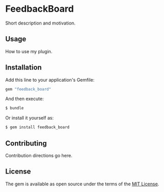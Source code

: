 # FeedbackBoard
Short description and motivation.

## Usage
How to use my plugin.

## Installation
Add this line to your application's Gemfile:

```ruby
gem "feedback_board"
```

And then execute:
```bash
$ bundle
```

Or install it yourself as:
```bash
$ gem install feedback_board
```

## Contributing
Contribution directions go here.

## License
The gem is available as open source under the terms of the [MIT License](https://opensource.org/licenses/MIT).
